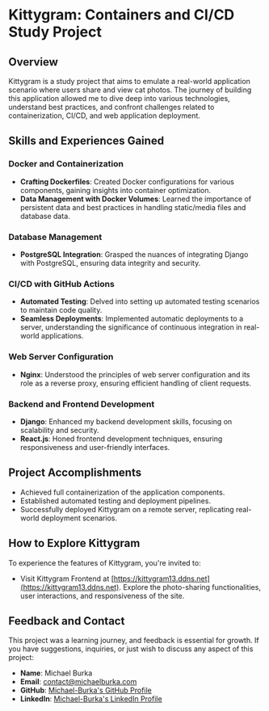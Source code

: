 # Kittygram: Containers and CI/CD Study Project

## Overview

Kittygram is a study project that aims to emulate a real-world application scenario where users share and view cat photos. The journey of building this application allowed me to dive deep into various technologies, understand best practices, and confront challenges related to containerization, CI/CD, and web application deployment.

## Skills and Experiences Gained

### Docker and Containerization
- **Crafting Dockerfiles**: Created Docker configurations for various components, gaining insights into container optimization.
- **Data Management with Docker Volumes**: Learned the importance of persistent data and best practices in handling static/media files and database data.

### Database Management
- **PostgreSQL Integration**: Grasped the nuances of integrating Django with PostgreSQL, ensuring data integrity and security.

### CI/CD with GitHub Actions
- **Automated Testing**: Delved into setting up automated testing scenarios to maintain code quality.
- **Seamless Deployments**: Implemented automatic deployments to a server, understanding the significance of continuous integration in real-world applications.

### Web Server Configuration
- **Nginx**: Understood the principles of web server configuration and its role as a reverse proxy, ensuring efficient handling of client requests.

### Backend and Frontend Development
- **Django**: Enhanced my backend development skills, focusing on scalability and security.
- **React.js**: Honed frontend development techniques, ensuring responsiveness and user-friendly interfaces.

## Project Accomplishments

- Achieved full containerization of the application components.
- Established automated testing and deployment pipelines.
- Successfully deployed Kittygram on a remote server, replicating real-world deployment scenarios.


## How to Explore Kittygram

To experience the features of Kittygram, you're invited to:
- Visit Kittygram Frontend at [https://kittygram13.ddns.net](https://kittygram13.ddns.net). Explore the photo-sharing functionalities, user interactions, and responsiveness of the site.

## Feedback and Contact

This project was a learning journey, and feedback is essential for growth. If you have suggestions, inquiries, or just wish to discuss any aspect of this project:

- **Name**: Michael Burka 
- **Email**: [contact@michaelburka.com](mailto:contact@michaelburka.com) 
- **GitHub**: [Michael-Burka's GitHub Profile](https://github.com/Michael-Burka/) 
- **LinkedIn**: [Michael-Burka's LinkedIn Profile](https://www.linkedin.com/in/michael-burka-485832251/) 
